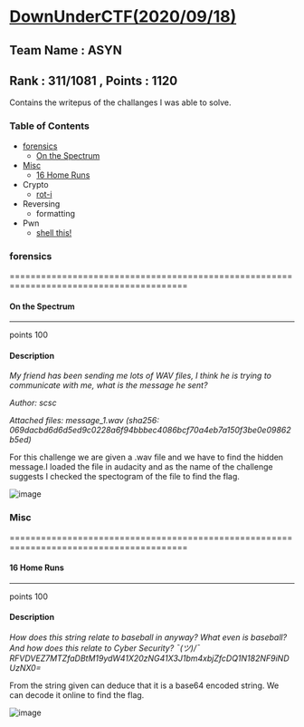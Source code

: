 # [DownUnderCTF(2020/09/18)](https://play.duc.tf/)

## Team Name : ASYN

## Rank : 311/1081 , Points : 1120

Contains the writepus of the challanges I was able to solve.


### Table of Contents
* [forensics](#forensics)
  * [On the Spectrum](#On-the-Spectrum)
* [Misc](#Misc)
  * [16 Home Runs](#16-Home-Runs)
* Crypto
  * [rot-i](https://github.com/akshanshth08/CTFs/blob/master/DownUnderCTF/Crypto/rot-i.md)
* Reversing
  * formatting
* Pwn
  * [shell this!](https://github.com/akshanshth08/CTFs/blob/master/DownUnderCTF/Pwn/Shell%20This!/Writeup.md)
  
  
### forensics
========================================================================================
#### On the Spectrum
-----------------------------------------------------------------------------------------
 points 100
 
#### Description

*My friend has been sending me lots of WAV files, I think he is trying to communicate with me, what is the message he sent?*

*Author: scsc*
 
*Attached files: message_1.wav (sha256: 069dacbd6d6d5ed9c0228a6f94bbbec4086bcf70a4eb7a150f3be0e09862b5ed)*

 For this challenge we are given a .wav file and we have to find the hidden message.I loaded the file in audacity and as the name of the challenge suggests I checked the spectogram of the file to find the flag.

![image](https://user-images.githubusercontent.com/45536407/94331976-ef202b80-ff9e-11ea-9e9e-0aa45afac6ae.png)

### Misc
========================================================================================
#### 16 Home Runs
-----------------------------------------------------------------------------------------
 points 100
 
#### Description
*How does this string relate to baseball in anyway? What even is baseball? And how does this relate to Cyber Security? ¯(ツ)/¯*
*RFVDVEZ7MTZfaDBtM19ydW41X20zNG41X3J1bm4xbjZfcDQ1N182NF9iNDUzNX0=*

From the string given can deduce that it is a base64 encoded string. We can decode it online to find the flag.

![image](https://user-images.githubusercontent.com/45536407/94332186-cf8a0280-ffa0-11ea-804f-05eddd1a729d.png)



